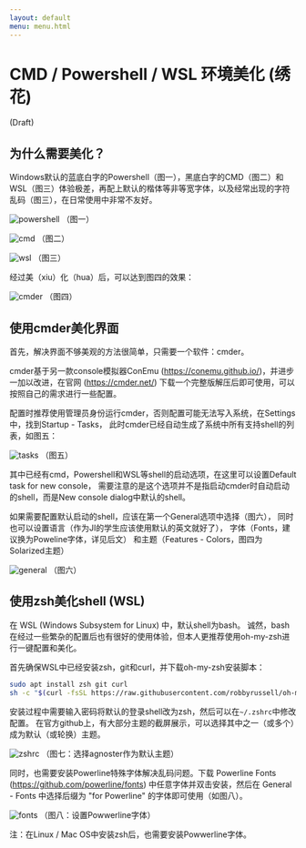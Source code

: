 ```yaml
---
layout: default
menu: menu.html
---
```


#  CMD / Powershell / WSL 环境美化 (绣花)

(Draft)

## 为什么需要美化？

Windows默认的蓝底白字的Powershell（图一），黑底白字的CMD（图二）和WSL（图三）体验极差，再配上默认的楷体等非等宽字体，以及经常出现的字符乱码（图三），在日常使用中非常不友好。

![powershell](./powershell.png)
（图一）

![cmd](./cmd.png)
（图二）

![wsl](./wsl.png)
（图三）

经过美（xiu）化（hua）后，可以达到图四的效果：

![cmder](./cmder.png)
（图四）

## 使用cmder美化界面

首先，解决界面不够美观的方法很简单，只需要一个软件：cmder。

cmder基于另一款console模拟器ConEmu (https://conemu.github.io/)，并进步一加以改进，在官网 (https://cmder.net/) 下载一个完整版解压后即可使用，可以按照自己的需求进行一些配置。

配置时推荐使用管理员身份运行cmder，否则配置可能无法写入系统，在Settings中，找到Startup - Tasks，
此时cmder已经自动生成了系统中所有支持shell的列表，如图五：

![tasks](./tasks.png)
（图五）

其中已经有cmd，Powershell和WSL等shell的启动选项，在这里可以设置Default task for new console，
需要注意的是这个选项并不是指启动cmder时自动启动的shell，而是New console dialog中默认的shell。

如果需要配置默认启动的shell，应该在第一个General选项中选择（图六），
同时也可以设置语言（作为JI的学生应该使用默认的英文就好了），
字体（Fonts，建议换为Poweline字体，详见后文）
和主题（Features - Colors，图四为Solarized主题）

![general](./general.png)
（图六）

## 使用zsh美化shell (WSL)

在 WSL (Windows Subsystem for Linux) 中，默认shell为bash。
诚然，bash在经过一些繁杂的配置后也有很好的使用体验，但本人更推荐使用oh-my-zsh进行一键配置和美化。

首先确保WSL中已经安装zsh，git和curl，并下载oh-my-zsh安装脚本：

```bash
sudo apt install zsh git curl
sh -c "$(curl -fsSL https://raw.githubusercontent.com/robbyrussell/oh-my-zsh/master/tools/install.sh)"
```

安装过程中需要输入密码将默认的登录shell改为zsh，然后可以在`~/.zshrc`中修改配置。
在官方github上，有大部分主题的截屏展示，可以选择其中之一（或多个）成为默认（或轮换）主题。

![zshrc](./zshrc.png)
（图七：选择agnoster作为默认主题）

同时，也需要安装Powerline特殊字体解决乱码问题。下载 Powerline Fonts (https://github.com/powerline/fonts) 中任意字体并双击安装，然后在 General - Fonts 中选择后缀为 "for Powerline" 的字体即可使用（如图八）。

![fonts](./fonts.png)
（图八：设置Powwerline字体）

注：在Linux / Mac OS中安装zsh后，也需要安装Powwerline字体。
